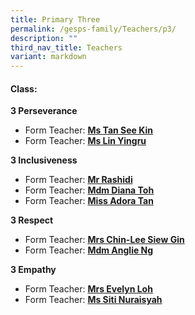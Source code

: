 ```yaml
---
title: Primary Three
permalink: /gesps-family/Teachers/p3/
description: ""
third_nav_title: Teachers
variant: markdown
---
```

#### Class:

**3 Perseverance**  
*   Form Teacher: **[Ms Tan See Kin](mailto:tan_see_kin@schools.gov.sg)**
*   Form Teacher: **[Ms Lin Yingru](mailto:lin_yingru@schools.gov.sg)**

**3 Inclusiveness**  
*   Form Teacher: **[Mr Rashidi](mailto:muhammad_rashidi_ramli@schools.gov.sg)**
*   Form Teacher: **[Mdm Diana Toh](mailto:toh_lay_beng_diana@schools.gov.sg)**
* Form Teacher: **[Miss Adora Tan](mailto:tan_shi_ying_adora@schools.gov.sg)**  

**3 Respect**  
*   Form Teacher: **[Mrs Chin-Lee Siew Gin](mailto:chin-lee_siew_gin@schools.gov.sg)**
*   Form Teacher: **[Mdm Anglie Ng](mailto:ng_sor_ling_anglie@schools.gov.sg)**

**3 Empathy**  
*   Form Teacher: **[Mrs Evelyn Loh](mailto:soh_hwee_lin@schools.gov.sg)**
*   Form Teacher: **[Ms Siti Nuraisyah](mailto:siti_nuraisyah_razali@schools.gov.sg)**